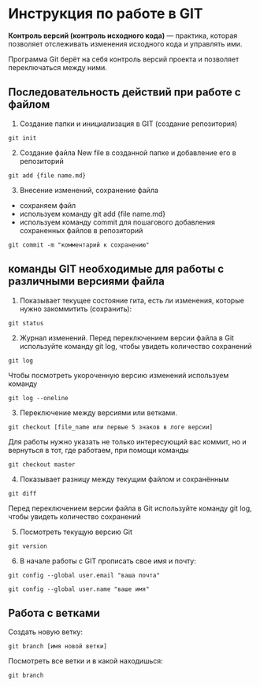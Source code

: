 # Инструкция по работе в GIT
**Контроль версий (контроль исходного кода)** — практика, которая позволяет отслеживать
изменения исходного кода и управлять ими.

Программа Git берёт на себя контроль версий
проекта и позволяет переключаться между
ними.
## Последовательность действий при работе с файлом
1. Создание папки и инициализация в GIT (создание репозитория)

``` 
git init
```
2. Создание файла New file в созданной папке и добавление его в репозиторий

```
git add {file name.md}
```
3. Внесение изменений, сохранение файла
* сохраняем файл
* используем команду git add {file name.md}
* используем команду commit для пошагового добавления сохраненных файлов в репозиторий 
```
git commit -m "комментарий к сохранению"
```
## команды GIT необходимые для работы с различными версиями файла

1. Показывает текущее состояние гита, есть 
ли изменения, которые нужно закоммитить
(сохранить):
```
git status
```
2. Журнал изменений.
Перед переключением версии файла в Git
используйте команду git log, чтобы увидеть
количество сохранений
```
git log
```
Чтобы посмотреть укороченную версию  изменений используем команду
```
git log --oneline
```

3. Переключение между версиями или ветками.
```
git checkout [file_name или первые 5 знаков в логе версии]
```
Для работы нужно указать не только
интересующий вас коммит, но и вернуться 
в тот, где работаем, при помощи команды 
```
git checkout master
```
4. Показывает разницу между текущим файлом
и сохранённым
```
git diff
```
Перед переключением версии файла в Git
используйте команду git log, чтобы увидеть
количество сохранений

5. Посмотреть текущую версию Git
```
git version
```
6. В начале работы  с GIT прописать свое имя и почту:
```
git config --global user.email "ваша почта"

git config --global user.name "ваше имя"
``` 
## Работа с ветками

Создать новую ветку:
```
git branch [имя новой ветки]
```
Посмотреть все ветки и в какой находишься:
```
git branch 
```